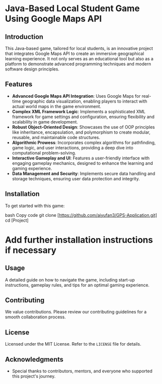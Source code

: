 # Java-Based Local Student Game Using Google Maps API

## Introduction
This Java-based game, tailored for local students, is an innovative project that integrates Google Maps API to create an immersive geographical learning experience. It not only serves as an educational tool but also as a platform to demonstrate advanced programming techniques and modern software design principles.

## Features
- **Advanced Google Maps API Integration**: Uses Google Maps for real-time geographic data visualization, enabling players to interact with actual world maps in the game environment.
- **Complex XML Framework Logic**: Implements a sophisticated XML framework for game settings and configuration, ensuring flexibility and scalability in game development.
- **Robust Object-Oriented Design**: Showcases the use of OOP principles like inheritance, encapsulation, and polymorphism to create modular, reusable, and maintainable code structures.
- **Algorithmic Prowess**: Incorporates complex algorithms for pathfinding, game logic, and user interactions, providing a deep dive into computational problem-solving.
- **Interactive Gameplay and UI**: Features a user-friendly interface with engaging gameplay mechanics, designed to enhance the learning and gaming experience.
- **Data Management and Security**: Implements secure data handling and storage techniques, ensuring user data protection and integrity.

## Installation
To get started with this game:

bash
Copy code
git clone [https://github.com/aiyufan3/GPS-Application.git]
cd [Project]
# Add further installation instructions if necessary
## Usage
A detailed guide on how to navigate the game, including start-up instructions, gameplay rules, and tips for an optimal gaming experience.

## Contributing
We value contributions. Please review our contributing guidelines for a smooth collaboration process.

## License
Licensed under the MIT License. Refer to the `LICENSE` file for details.

## Acknowledgments
- Special thanks to contributors, mentors, and everyone who supported this project's journey.
